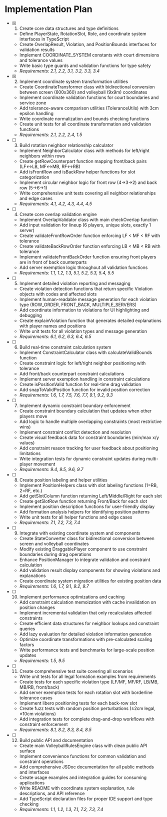 # Implementation Plan

- [x] 1. Create core data structures and type definitions

  - Define PlayerState, RotationSlot, Role, and coordinate system interfaces in TypeScript
  - Create OverlapResult, Violation, and PositionBounds interfaces for validation results
  - Implement COORDINATE_SYSTEM constants with court dimensions and tolerance values
  - Write basic type guards and validation functions for type safety
  - _Requirements: 2.1, 2.2, 3.1, 3.2, 3.3, 3.4_

- [x] 2. Implement coordinate system transformation utilities

  - Create CoordinateTransformer class with bidirectional conversion between screen (600x360) and volleyball (9x9m) coordinates
  - Implement coordinate validation functions for court boundaries and service zone
  - Add tolerance-aware comparison utilities (ToleranceUtils) with 3cm epsilon handling
  - Write coordinate normalization and bounds checking functions
  - Create unit tests for all coordinate transformation and validation functions
  - _Requirements: 2.1, 2.2, 2.4, 1.5_

- [ ] 3. Build rotation neighbor relationship calculator

  - Implement NeighborCalculator class with methods for left/right neighbors within rows
  - Create getRowCounterpart function mapping front/back pairs (LF↔LB, MF↔MB, RF↔RB)
  - Add isFrontRow and isBackRow helper functions for slot categorization
  - Implement circular neighbor logic for front row (4→3→2) and back row (5→6→1)
  - Write comprehensive unit tests covering all neighbor relationships and edge cases
  - _Requirements: 4.1, 4.2, 4.3, 4.4, 4.5_

- [ ] 4. Create core overlap validation engine

  - Implement OverlapValidator class with main checkOverlap function
  - Add input validation for lineup (6 players, unique slots, exactly 1 server)
  - Create validateFrontRowOrder function enforcing LF < MF < RF with tolerance
  - Create validateBackRowOrder function enforcing LB < MB < RB with tolerance
  - Implement validateFrontBackOrder function ensuring front players are in front of back counterparts
  - Add server exemption logic throughout all validation functions
  - _Requirements: 1.1, 1.2, 1.3, 5.1, 5.2, 5.3, 5.4, 5.5_

- [ ] 5. Implement detailed violation reporting and messaging

  - Create violation detection functions that return specific Violation objects with codes and affected slots
  - Implement human-readable message generation for each violation type (ROW_ORDER, FRONT_BACK, MULTIPLE_SERVERS)
  - Add coordinate information to violations for UI highlighting and debugging
  - Create explainViolation function that generates detailed explanations with player names and positions
  - Write unit tests for all violation types and message generation
  - _Requirements: 6.1, 6.2, 6.3, 6.4, 6.5_

- [ ] 6. Build real-time constraint calculation system

  - Implement ConstraintCalculator class with calculateValidBounds function
  - Create constraint logic for left/right neighbor positioning with tolerance
  - Add front/back counterpart constraint calculations
  - Implement server exemption handling in constraint calculations
  - Create isPositionValid function for real-time drag validation
  - Add snapToValidPosition function for invalid position correction
  - _Requirements: 1.6, 1.7, 7.5, 7.6, 7.7, 9.1, 9.2, 9.3_

- [ ] 7. Implement dynamic constraint boundary enforcement

  - Create constraint boundary calculation that updates when other players move
  - Add logic to handle multiple overlapping constraints (most restrictive wins)
  - Implement constraint conflict detection and resolution
  - Create visual feedback data for constraint boundaries (min/max x/y values)
  - Add constraint reason tracking for user feedback about positioning limitations
  - Write integration tests for dynamic constraint updates during multi-player movement
  - _Requirements: 9.4, 9.5, 9.6, 9.7_

- [ ] 8. Create position labeling and helper utilities

  - Implement PositionHelpers class with slot labeling functions (1=RB, 2=RF, etc.)
  - Add getSlotColumn function returning Left/Middle/Right for each slot
  - Create getSlotRow function returning Front/Back for each slot
  - Implement position description functions for user-friendly display
  - Add formation analysis helpers for identifying position patterns
  - Write unit tests for all helper functions and edge cases
  - _Requirements: 7.1, 7.2, 7.3, 7.4_

- [ ] 9. Integrate with existing coordinate system and components

  - Create StateConverter class for bidirectional conversion between screen and volleyball coordinates
  - Modify existing DraggablePlayer component to use constraint boundaries during drag operations
  - Enhance PositionManager to integrate validation and constraint calculation
  - Add validation result display components for showing violations and explanations
  - Create coordinate system migration utilities for existing position data
  - _Requirements: 1.6, 1.7, 9.1, 9.2, 9.7_

- [ ] 10. Implement performance optimizations and caching

  - Add constraint calculation memoization with cache invalidation on position changes
  - Implement incremental validation that only recalculates affected constraints
  - Create efficient data structures for neighbor lookups and constraint queries
  - Add lazy evaluation for detailed violation information generation
  - Optimize coordinate transformations with pre-calculated scaling factors
  - Write performance tests and benchmarks for large-scale position updates
  - _Requirements: 1.5, 9.5_

- [ ] 11. Create comprehensive test suite covering all scenarios

  - Write unit tests for all legal formation examples from requirements
  - Create tests for each specific violation type (LF/MF, MF/RF, LB/MB, MB/RB, front/back)
  - Add server exemption tests for each rotation slot with borderline tolerance cases
  - Implement libero positioning tests for each back-row slot
  - Create fuzz tests with random position perturbations (±2cm legal, ±10cm violations)
  - Add integration tests for complete drag-and-drop workflows with constraint enforcement
  - _Requirements: 8.1, 8.2, 8.3, 8.4, 8.5_

- [ ] 12. Build public API and documentation
  - Create main VolleyballRulesEngine class with clean public API surface
  - Implement convenience functions for common validation and constraint operations
  - Add comprehensive JSDoc documentation for all public methods and interfaces
  - Create usage examples and integration guides for consuming applications
  - Write README with coordinate system explanation, rule descriptions, and API reference
  - Add TypeScript declaration files for proper IDE support and type checking
  - _Requirements: 1.1, 1.2, 1.3, 7.1, 7.2, 7.3, 7.4_
